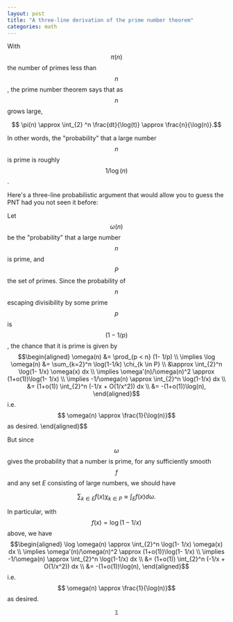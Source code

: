 ```yaml
---
layout: post
title: "A three-line derivation of the prime number theorem"
categories: math
---
```

With $$\pi(n)$$ the number of primes less than $$n$$, the prime number theorem says that as $$n$$ grows large,

$$ \pi(n) \approx \int_{2} ^n \frac{dt}{\log(t)}  \approx \frac{n}{\log(n)}.$$

In other words, the "probability" that a large number $$n$$ is prime is roughly $$1/\log(n)$$.

Here's a three-line probabilistic argument that would allow you to guess the PNT had you not seen it before:

Let $$\omega(n)$$ be the "probability" that a large number $$n$$ is prime, and $$P$$ the set of primes. Since the probability of $$n$$ escaping divisibility by some prime $$p$$ is $$(1-1/p)$$, the chance that it is prime is given by
$$\begin{aligned}
  \omega(n) &= \prod_{p < n} (1- 1/p) \\
  \implies \log \omega(n) &= \sum_{k=2}^n \log(1-1/k) \chi_{k \in P} \\
  &\approx \int_{2}^n \log(1- 1/x) \omega(x) dx \\
  \implies \omega'(n)/\omega(n)^2 \approx (1+o(1))\log(1- 1/x) \\
  \implies -1/\omega(n) \approx \int_{2}^n \log(1-1/x) dx \\
   &= (1+o(1)) \int_{2}^n (-1/x + O(1/x^2)) dx \\
   &= -(1+o(1))\log(n),
\end{aligned}$$
i.e.
$$ \omega(n) \approx \frac{1}{\log(n)}$$
as desired.
\end{aligned}$$

But since $$\omega$$ gives the probability that a number is prime, for any sufficiently smooth $$f$$ and any set $E$ consisting of large numbers, we should have

$$\sum_{k \in E} f(x) \chi_{k \in P} \approx \int_E f(x) d\omega.$$

In particular, with $$f(x) = \log(1-1/x)$$ above, we have
$$\begin{aligned}
  \log \omega(n) \approx \int_{2}^n \log(1- 1/x) \omega(x) dx \\
  \implies \omega'(n)/\omega(n)^2 \approx (1+o(1))\log(1- 1/x) \\
  \implies -1/\omega(n) \approx \int_{2}^n \log(1-1/x) dx \\
   &= (1+o(1)) \int_{2}^n (-1/x + O(1/x^2)) dx \\
   &= -(1+o(1))\log(n),
\end{aligned}$$
i.e.
$$ \omega(n) \approx \frac{1}{\log(n)}$$
as desired.

$$\mathds{1}$$
